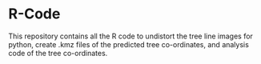 # R-Code
This repository contains all the R code to undistort the tree line images for python, create .kmz files of the predicted tree co-ordinates, and analysis code of the tree co-ordinates.

